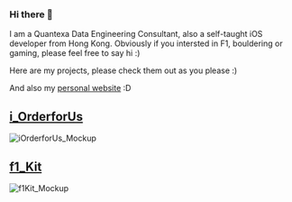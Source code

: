 ### Hi there 👋
I am a Quantexa Data Engineering Consultant, also a self-taught iOS developer from Hong Kong. 
Obviously if you intersted in F1, bouldering or gaming, please feel free to say hi :)

Here are my projects, please check them out as you please :)

And also my <a href="https://genechandev.com/">personal website</a> :D

## <a href="https://github.com/Gin6x/i_OrderforUs">i_OrderforUs</a>
![iOrderforUs_Mockup](https://github.com/Gin6x/Gin6x/assets/74748351/b3fbe190-39d0-4613-b842-65b48cf0abe5)
## <a href="https://github.com/Gin6x/f1_Kit">f1_Kit</a>
![f1Kit_Mockup](https://github.com/Gin6x/Gin6x/assets/74748351/90676f20-4596-4043-b305-a27b7a55f536)


<!--
**Gin6x/Gin6x** is a ✨ _special_ ✨ repository because its `README.md` (this file) appears on your GitHub profile.

Here are some ideas to get you started:

- 🔭 I’m currently working on ...
- 🌱 I’m currently learning ...
- 👯 I’m looking to collaborate on ...
- 🤔 I’m looking for help with ...
- 💬 Ask me about ...
- 📫 How to reach me: ...
- 😄 Pronouns: ...
- ⚡ Fun fact: ...
-->
